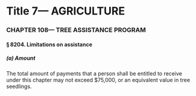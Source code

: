 
# Title 7— AGRICULTURE
### CHAPTER 108— TREE ASSISTANCE PROGRAM
#### § 8204. Limitations on assistance
##### (a) Amount

The total amount of payments that a person shall be entitled to receive under this chapter may not exceed $75,000, or an equivalent value in tree seedlings.
